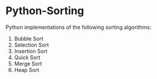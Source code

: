 # Python-Sorting
Python implementations of the following sorting algorithms:
1. Bubble Sort
2. Selection Sort
3. Insertion Sort
4. Quick Sort
5. Merge Sort
6. Heap Sort
